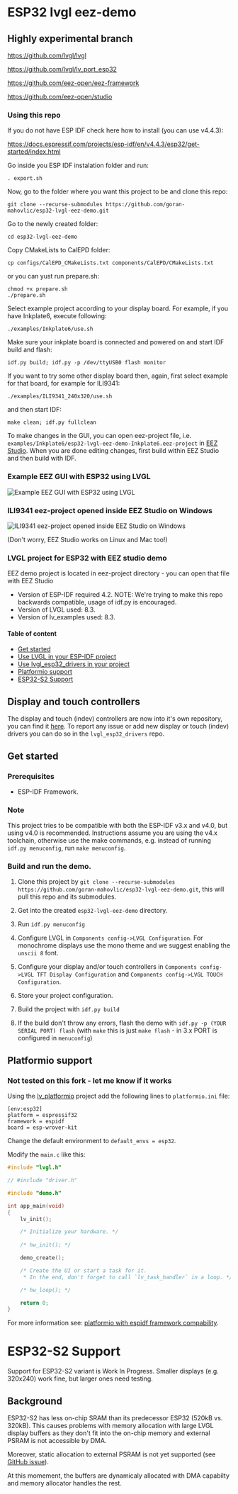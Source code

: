 # ESP32 lvgl eez-demo

## Highly experimental branch

https://github.com/lvgl/lvgl

https://github.com/lvgl/lv_port_esp32

https://github.com/eez-open/eez-framework

https://github.com/eez-open/studio

### Using this repo

If you do not have ESP IDF check here how to install (you can use v4.4.3):

https://docs.espressif.com/projects/esp-idf/en/v4.4.3/esp32/get-started/index.html

Go inside you ESP IDF instalation folder and run:

```
. export.sh
```

Now, go to the folder where you want this project to be and clone this repo:

```
git clone --recurse-submodules https://github.com/goran-mahovlic/esp32-lvgl-eez-demo.git
```

Go to the newly created folder:

```
cd esp32-lvgl-eez-demo
```

Copy CMakeLists to CalEPD folder:

```
cp configs/CalEPD_CMakeLists.txt components/CalEPD/CMakeLists.txt 
```

or you can yust run prepare.sh:

```
chmod +x prepare.sh
./prepare.sh
```

Select example project according to your display board. For example, if you have Inkplate6, execute following:

```
./examples/Inkplate6/use.sh
```

Make sure your inkplate board is connected and powered on and start IDF build and flash:

```
idf.py build; idf.py -p /dev/ttyUSB0 flash monitor
```

If you want to try some other display board then, again, first select example for that board, for example for ILI9341:

```
./examples/ILI9341_240x320/use.sh
```

and then start IDF:

```
make clean; idf.py fullclean
```

To make changes in the GUI, you can open eez-project file, i.e. `examples/Inkplate6/esp32-lvgl-eez-demo-Inkplate6.eez-project` in [EEZ Studio](https://github.com/eez-open/studio). When you are done editing changes, first build within EEZ Studio and then build with IDF.

### Example EEZ GUI with ESP32 using LVGL

![Example EEZ GUI with ESP32 using LVGL](images/eez_lvgl.jpg)

### ILI9341 eez-project opened inside EEZ Studio on Windows

![ILI9341 eez-project opened inside EEZ Studio on Windows](images/eez-studio.png)

(Don't worry, EEZ Studio works on Linux and Mac too!)

### LVGL project for ESP32 with EEZ studio demo

EEZ demo project is located in eez-project directory - you can open that file with EEZ Studio

- Version of ESP-IDF required 4.2. NOTE: We're trying to make this repo backwards compatible, usage of idf.py is encouraged.
- Version of LVGL used: 8.3.
- Version of lv_examples used: 8.3.

#### Table of content
- [Get started](#get-started)
- [Use LVGL in your ESP-IDF project](#use-lvgl-in-your-esp-idf-project)
- [Use lvgl_esp32_drivers in your project](#use-lvgl_esp32_drivers-in-your-project)
- [Platformio support](#platformio-support)
- [ESP32-S2 Support](#esp32-s2-support)

## Display and touch controllers

The display and touch (indev) controllers are now into it's own repository, you can find it [here](https://github.com/lvgl/lvgl_esp32_drivers).
To report any issue or add new display or touch (indev) drivers you can do so in the `lvgl_esp32_drivers` repo.

## Get started

### Prerequisites

- ESP-IDF Framework.

### Note

This project tries to be compatible with both the ESP-IDF v3.x and v4.0, but using v4.0 is recommended.
Instructions assume you are using the v4.x toolchain, otherwise use the make commands, e.g. instead of running `idf.py menuconfig`, run `make menuconfig`.

### Build and run the demo.

1. Clone this project by `git clone --recurse-submodules https://github.com/goran-mahovlic/esp32-lvgl-eez-demo.git`, this will pull this repo and its submodules.

2. Get into the created `esp32-lvgl-eez-demo` directory.

3. Run `idf.py menuconfig`

4. Configure LVGL in `Components config->LVGL Configuration`. For monochrome displays use the mono theme and we suggest enabling the `unscii 8` font.

5. Configure your display and/or touch controllers in `Components config->LVGL TFT Display Configuration` and `Components config->LVGL TOUCH Configuration`.

6. Store your project configuration.

7. Build the project with `idf.py build`

8. If the build don't throw any errors, flash the demo with `idf.py -p (YOUR SERIAL PORT) flash` (with `make` this is just `make flash` - in 3.x PORT is configured in `menuconfig`)

## Platformio support

### Not tested on this fork - let me know if it works

Using the [lv_platformio](https://github.com/lvgl/lv_platformio) project add the following lines to `platformio.ini` file:

```
[env:esp32]
platform = espressif32
framework = espidf
board = esp-wrover-kit
```

Change the default environment to `default_envs = esp32`.

Modify the `main.c` like this:

```c
#include "lvgl.h"

// #include "driver.h"

#include "demo.h"

int app_main(void)
{
    lv_init();

    /* Initialize your hardware. */
    
    /* hw_init(); */

    demo_create();

    /* Create the UI or start a task for it.
     * In the end, don't forget to call `lv_task_handler` in a loop. */

    /* hw_loop(); */

    return 0;
}
```

For more information see: [platformio with espidf framework compability](https://github.com/lvgl/lv_port_esp32/issues/168).

# ESP32-S2 Support

Support for ESP32-S2 variant is Work In Progress.
Smaller displays (e.g. 320x240) work fine, but larger ones need testing.

## Background

ESP32-S2 has less on-chip SRAM than its predecessor ESP32 (520kB vs. 320kB).
This causes problems with memory allocation with large LVGL display buffers as they don't fit into the on-chip memory
and external PSRAM is not accessible by DMA.

Moreover, static allocation to external PSRAM is not yet supported
(see [GitHub issue](https://github.com/espressif/esp-idf/issues/6162)).

At this momement, the buffers are dynamicaly allocated with DMA capabilty and memory allocator handles the rest.
